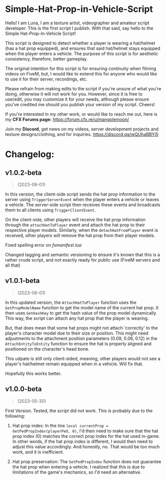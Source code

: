# Simple-Hat-Prop-in-Vehicle-Script

Hello! I am Luna, I am a texture artist, videographer and amateur script developer. This is the first script I publish. With that said, say hello to the Simple Hat-Prop-In-Vehicle Script! 

This script is designed to detect whether a player is wearing a hat/helmet (has a hat prop equipped), and ensures that said hat/helmet stays equipped when the player enters a vehicle. The purpose of this script is for aesthetic consistency, therefore, better gameplay.

The original intention for this script is for ensuring continuity when filming videos on FiveM, but, I would like to extend this for anyone who would like to use it for their server, recordings, etc.

Please refrain from making edits to the script if you're unsure of what you're doing, otherwise it will not work for you. However, since it is free to use/edit, you may customize it for your needs, although please ensure you've credited me should you publish your version of my script. Cheers!

If you're interested in my other work, or would like to reach me out, here is my **CFX Forums page:**
https://forum.cfx.re/u/mangolemoon/

Join my **Discord**, get news on my videos, server development projects and texture designs/clothing, and for inquiries.
https://discord.gg/wQUhaBBYj5

# Changelog:

## v1.0.2-beta
> (2023-06-01)

In this version, the client-side script sends the hat prop information to the server using `TriggerServerEvent` when the player enters a vehicle or leaves a vehicle. The server-side script then receives these events and broadcasts them to all clients using `TriggerClientEvent`.

On the client-side, other players will receive the hat prop information through the `attachHatToPlayer` event and attach the hat prop to their respective player models. Similarly, when the `detachHatFromPlayer` event is received, other players will remove the hat prop from their player models.

Fixed spelling error on _fxmanifest.lua_

Changed tagging and semantic versioning to ensure it's known that this is a rather crude script, and not exactly ready for public use (FiveM servers and all that)

## v1.0.1-beta
> (2023-06-01)

In this updated version, the `AttachHatToPlayer` function uses the `GetPropModelName` function to get the model name of the current hat prop. It then uses `GetHashKey` to get the hash value of the prop model dynamically. This way, the script can attach any hat prop that the player is wearing.

But, that does mean that some hat props might not attach 'correctly' to the player's character model due to their size or position. This might need adjustments to the attachment position parameters (0.09, 0.06, 0.12) in the `AttachEntityToEntity` function to ensure the hat is properly aligned and positioned on the character's head bone.

This udpate is still only client-sided, meaning, other players would not see a player's hat/helmet remain equipped when in a vehicle. Will fix that.

Hopefully this works better.

## v1.0.0-beta
> (2023-05-30)

First Version. Tested, the script did not work. This is probably due to the following:

1. Hat prop index: In the line `local currentProp = GetPedPropIndex(playerPed, 0)`, I'd then need to make sure that the hat prop index (0) matches the correct prop index for the hat used in-game. In other words, if the hat prop index is different, I would then need to adjust this value accordingly. And honestly, no. That would be too much work, and it is inefficient. 

2. Hat prop preservation: The `SetPedPropIndex` function does not guarantee the hat prop when entering a vehicle. I realized that this is due to limitations of the game's mechanics, so I'd need an alternative.
